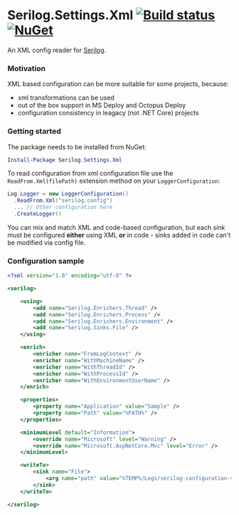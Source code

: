 # Serilog.Settings.Xml [![Build status](https://ci.appveyor.com/api/projects/status/y8yctf5c6v22clqh?svg=true)](https://ci.appveyor.com/project/rsabirov/serilog-settings-xml) [![NuGet](https://img.shields.io/nuget/dt/Serilog.Settings.Xml.svg)](https://www.nuget.org/packages/Serilog.Settings.Xml/)

An XML config reader for [Serilog](https://serilog.net).

### Motivation

XML based configuration can be more suitable for some projects, because:

- xml transformations can be used
- out of the box support in MS Deploy and Octopus Deploy
- configuration consistency in leagacy (not .NET Core) projects 

### Getting started

The package needs to be installed from NuGet:

```powershell
Install-Package Serilog.Settings.Xml
```

To read configuration from xml configuration file use the `ReadFrom.Xml(filePath)` extension method on your `LoggerConfiguration`:

```csharp
Log.Logger = new LoggerConfiguration()
  .ReadFrom.Xml("serilog.config")
  ... // Other configuration here
  .CreateLogger()
```

You can mix and match XML and code-based configuration, but each sink must be configured **either** using XML **or** in code - sinks added in code can't be modified via config file.
    
### Configuration sample

```xml
<?xml version="1.0" encoding="utf-8" ?>

<serilog>

    <using>
        <add name="Serilog.Enrichers.Thread" />
        <add name="Serilog.Enrichers.Process" />
        <add name="Serilog.Enrichers.Environment" />
        <add name="Serilog.Sinks.File" />
    </using>

    <enrich>
        <enricher name="FromLogContext" />
        <enricher name="WithMachineName" />
        <enricher name="WithThreadId" />
        <enricher name="WithProcessId" />
        <enricher name="WithEnvironmentUserName" />
    </enrich>

    <properties>
        <property name="Application" value="Sample" />
        <property name="Path" value="%PATH%" />
    </properties>

    <minimumLevel default="Information">
        <override name="Microsoft" level="Warning" />
        <override name="Microsoft.AspNetCore.Mvc" level="Error" />
    </minimumLevel>

    <writeTo>
        <sink name="File">
            <arg name="path" value="%TEMP%/Logs/serilog-configuration-sample.txt" />
        </sink>
    </writeTo>

</serilog>
```